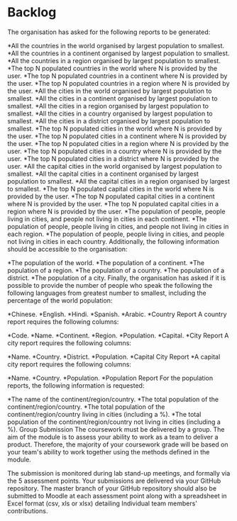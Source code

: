 # Backlog

The organisation has asked for the following reports to be generated:

*All the countries in the world organised by largest population to smallest.
*All the countries in a continent organised by largest population to smallest.
*All the countries in a region organised by largest population to smallest.
*The top N populated countries in the world where N is provided by the user.
*The top N populated countries in a continent where N is provided by the user.
*The top N populated countries in a region where N is provided by the user.
*All the cities in the world organised by largest population to smallest.
*All the cities in a continent organised by largest population to smallest.
*All the cities in a region organised by largest population to smallest.
*All the cities in a country organised by largest population to smallest.
*All the cities in a district organised by largest population to smallest.
*The top N populated cities in the world where N is provided by the user.
*The top N populated cities in a continent where N is provided by the user.
*The top N populated cities in a region where N is provided by the user.
*The top N populated cities in a country where N is provided by the user.
*The top N populated cities in a district where N is provided by the user.
*All the capital cities in the world organised by largest population to smallest.
*All the capital cities in a continent organised by largest population to smallest.
*All the capital cities in a region organised by largest to smallest.
*The top N populated capital cities in the world where N is provided by the user.
*The top N populated capital cities in a continent where N is provided by the user.
*The top N populated capital cities in a region where N is provided by the user.
*The population of people, people living in cities, and people not living in cities in each continent.
*The population of people, people living in cities, and people not living in cities in each region.
*The population of people, people living in cities, and people not living in cities in each country.
Additionally, the following information should be accessible to the organisation:

*The population of the world.
*The population of a continent.
*The population of a region.
*The population of a country.
*The population of a district.
*The population of a city.
Finally, the organisation has asked if it is possible to provide the number of people who speak the following the following languages from greatest number to smallest, including the percentage of the world population:

*Chinese.
*English.
*Hindi.
*Spanish.
*Arabic.
*Country Report
A country report requires the following columns:

*Code.
*Name.
*Continent.
*Region.
*Population.
*Capital.
*City Report
A city report requires the following columns:

*Name.
*Country.
*District.
*Population.
*Capital City Report
*A capital city report requires the following columns:

*Name.
*Country.
*Population.
*Population Report
For the population reports, the following information is requested:

*The name of the continent/region/country.
*The total population of the continent/region/country.
*The total population of the continent/region/country living in cities (including a %).
*The total population of the continent/region/country not living in cities (including a %).
Group Submission
The coursework must be delivered by a group. The aim of the module is to assess your ability to work as a team to deliver a product. Therefore, the majority of your coursework grade will be based on your team's ability to work together using the methods defined in the module.

The submission is monitored during lab stand-up meetings, and formally via the 5 assessment points. Your submissions are delivered via your GitHub repository. The master branch of your GitHub repository should also be submitted to Moodle at each assessment point along with a spreadsheet in Excel format (csv, xls or xlsx) detailing Individual team members' contributions.
